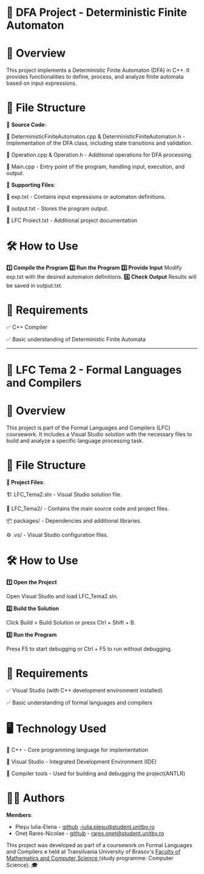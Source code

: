 # 📘 DFA Project - Deterministic Finite Automaton

# 🚀 Overview

This project implements a Deterministic Finite Automaton (DFA) in C++. It provides functionalities to define, process, and analyze finite automata based on input expressions.

# 📂 File Structure

📌 **Source Code**:

📝 DeterministicFiniteAutomaton.cpp & DeterministicFiniteAutomaton.h - Implementation of the DFA class, including state transitions and validation.

🔧 Operation.cpp & Operation.h - Additional operations for DFA processing.

🏁 Main.cpp - Entry point of the program, handling input, execution, and output.

📌 **Supporting Files**:

📜 exp.txt - Contains input expressions or automaton definitions.

📄 output.txt - Stores the program output.

📘 LFC Proiect.txt - Additional project documentation

# 🛠 How to Use
**1️⃣ Compile the Program**
**2️⃣ Run the Program**
**3️⃣ Provide Input**
Modify exp.txt with the desired automaton definitions.
**4️⃣ Check Output**
Results will be saved in output.txt.

# 📌 Requirements

✅ C++ Compiler

✅ Basic understanding of Deterministic Finite Automata

----------------------------------------------------------------------------------------------------------------------------------------------------------------------------------------------------------------------

# 📘 LFC Tema 2 - Formal Languages and Compilers

# 🚀 Overview

This project is part of the Formal Languages and Compilers (LFC) coursework. It includes a Visual Studio solution with the necessary files to build and analyze a specific language processing task.

# 📂 File Structure

**📌 Project Files**:

🏗 LFC_Tema2.sln - Visual Studio solution file.

📁 LFC_Tema2/ - Contains the main source code and project files.

📦 packages/ - Dependencies and additional libraries.

⚙ .vs/ - Visual Studio configuration files.

# 🛠 How to Use

**1️⃣ Open the Project**

Open Visual Studio and load LFC_Tema2.sln.

**2️⃣ Build the Solution**

Click Build > Build Solution or press Ctrl + Shift + B.

**3️⃣ Run the Program**

Press F5 to start debugging or Ctrl + F5 to run without debugging.

# 📌 Requirements

✅ Visual Studio (with C++ development environment installed)

✅ Basic understanding of formal languages and compilers

# 🖥️ Technology Used

🔹 C++ - Core programming language for implementation

🔹 Visual Studio - Integrated Development Environment (IDE)

🔹 Compiler tools - Used for building and debugging the project(ANTLR)


# 👨‍💻 Authors
**Members**: 
- Pleșu Iulia-Elena - [github](https://github.com/Iulia-plesu) -iulia.plesu@student.unitbv.ro
- Oneț Rares-Nicolae - [github](https://github.com/OnetRares) - rares.onet@student.unitbv.ro
 
This project was developed as part of a coursework on Formal Languages and Compilers e held at Transilvania University of Brasov's [ Faculty of Mathematics and Computer Science ](https://mateinfo.unitbv.ro/ro/) (study programme: Computer Science). 🎓


